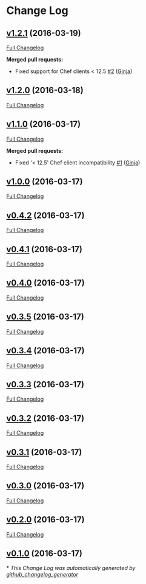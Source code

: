 # Change Log

## [v1.2.1](https://github.com/johnbellone/rubyzip-cookbook/tree/v1.2.1) (2016-03-19)

[Full Changelog](https://github.com/johnbellone/rubyzip-cookbook/compare/v1.2.0...v1.2.1)

**Merged pull requests:**

- Fixed support for Chef clients \< 12.5 [\#2](https://github.com/johnbellone/rubyzip-cookbook/pull/2) ([Ginja](https://github.com/Ginja))

## [v1.2.0](https://github.com/johnbellone/rubyzip-cookbook/tree/v1.2.0) (2016-03-18)
[Full Changelog](https://github.com/johnbellone/rubyzip-cookbook/compare/v1.1.0...v1.2.0)

## [v1.1.0](https://github.com/johnbellone/rubyzip-cookbook/tree/v1.1.0) (2016-03-17)
[Full Changelog](https://github.com/johnbellone/rubyzip-cookbook/compare/v1.0.0...v1.1.0)

**Merged pull requests:**

- Fixed '\< 12.5' Chef client incompatibility [\#1](https://github.com/johnbellone/rubyzip-cookbook/pull/1) ([Ginja](https://github.com/Ginja))

## [v1.0.0](https://github.com/johnbellone/rubyzip-cookbook/tree/v1.0.0) (2016-03-17)
[Full Changelog](https://github.com/johnbellone/rubyzip-cookbook/compare/v0.4.2...v1.0.0)

## [v0.4.2](https://github.com/johnbellone/rubyzip-cookbook/tree/v0.4.2) (2016-03-17)
[Full Changelog](https://github.com/johnbellone/rubyzip-cookbook/compare/v0.4.1...v0.4.2)

## [v0.4.1](https://github.com/johnbellone/rubyzip-cookbook/tree/v0.4.1) (2016-03-17)
[Full Changelog](https://github.com/johnbellone/rubyzip-cookbook/compare/v0.4.0...v0.4.1)

## [v0.4.0](https://github.com/johnbellone/rubyzip-cookbook/tree/v0.4.0) (2016-03-17)
[Full Changelog](https://github.com/johnbellone/rubyzip-cookbook/compare/v0.3.5...v0.4.0)

## [v0.3.5](https://github.com/johnbellone/rubyzip-cookbook/tree/v0.3.5) (2016-03-17)
[Full Changelog](https://github.com/johnbellone/rubyzip-cookbook/compare/v0.3.4...v0.3.5)

## [v0.3.4](https://github.com/johnbellone/rubyzip-cookbook/tree/v0.3.4) (2016-03-17)
[Full Changelog](https://github.com/johnbellone/rubyzip-cookbook/compare/v0.3.3...v0.3.4)

## [v0.3.3](https://github.com/johnbellone/rubyzip-cookbook/tree/v0.3.3) (2016-03-17)
[Full Changelog](https://github.com/johnbellone/rubyzip-cookbook/compare/v0.3.2...v0.3.3)

## [v0.3.2](https://github.com/johnbellone/rubyzip-cookbook/tree/v0.3.2) (2016-03-17)
[Full Changelog](https://github.com/johnbellone/rubyzip-cookbook/compare/v0.3.1...v0.3.2)

## [v0.3.1](https://github.com/johnbellone/rubyzip-cookbook/tree/v0.3.1) (2016-03-17)
[Full Changelog](https://github.com/johnbellone/rubyzip-cookbook/compare/v0.3.0...v0.3.1)

## [v0.3.0](https://github.com/johnbellone/rubyzip-cookbook/tree/v0.3.0) (2016-03-17)
[Full Changelog](https://github.com/johnbellone/rubyzip-cookbook/compare/v0.2.0...v0.3.0)

## [v0.2.0](https://github.com/johnbellone/rubyzip-cookbook/tree/v0.2.0) (2016-03-17)
[Full Changelog](https://github.com/johnbellone/rubyzip-cookbook/compare/v0.1.0...v0.2.0)

## [v0.1.0](https://github.com/johnbellone/rubyzip-cookbook/tree/v0.1.0) (2016-03-17)


\* *This Change Log was automatically generated by [github_changelog_generator](https://github.com/skywinder/Github-Changelog-Generator)*
